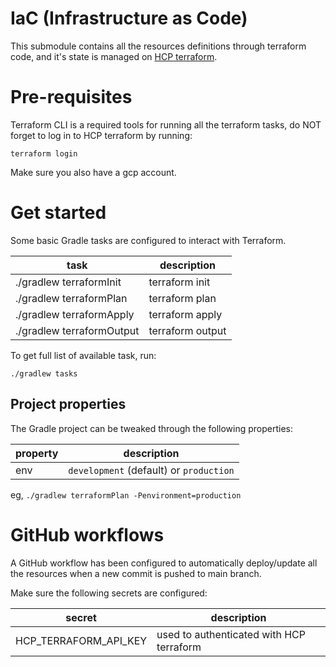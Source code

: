 # IaC (Infrastructure as Code)

This submodule contains all the resources definitions through terraform code, and it's state is managed on
[HCP terraform](https://app.terraform.io/app/ablil-org/workspaces).

# Pre-requisites

Terraform CLI is a required tools for running all the terraform tasks, do NOT forget to log in to HCP terraform by
running:

```shell
terraform login
```

Make sure you also have a gcp account.

# Get started

Some basic Gradle tasks are configured to interact with Terraform.

| task                      | description      |
|---------------------------|------------------|
| ./gradlew terraformInit   | terraform init   |
| ./gradlew terraformPlan   | terraform plan   |
| ./gradlew terraformApply  | terraform apply  |
| ./gradlew terraformOutput | terraform output |

To get full list of available task, run:

```shell
./gradlew tasks
```

## Project properties

The Gradle project can be tweaked through the following properties:

| property | description                             |
|----------|-----------------------------------------|
| env      | `development` (default) or `production` |

eg, `./gradlew terraformPlan -Penvironment=production`

# GitHub workflows

A GitHub workflow has been configured to automatically deploy/update all the resources when a new commit is pushed to
main branch.

Make sure the following secrets are configured:

| secret                | description                              |
|-----------------------|------------------------------------------|
| HCP_TERRAFORM_API_KEY | used to authenticated with HCP terraform |
